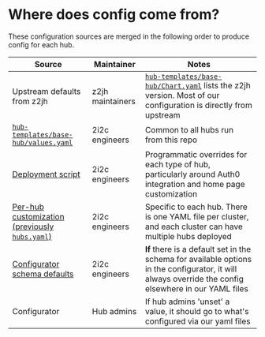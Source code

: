 # Where does config come from?

These configuration sources are merged in the following order to produce config
for each hub.

| Source | Maintainer | Notes |
| - | - | - |
| Upstream defaults from z2jh | z2jh maintainers | [`hub-templates/base-hub/Chart.yaml`](https://github.com/2i2c-org/pilot-hubs/blob/master/hub-templates/base-hub/Chart.yaml) lists the z2jh version. Most of our configuration is directly from upstream | 
| [`hub-templates/base-hub/values.yaml`](https://github.com/2i2c-org/pilot-hubs/blob/master/hub-templates/base-hub/values.yaml) | 2i2c engineers | Common to all hubs run from this repo |
| [Deployment script](https://github.com/2i2c-org/pilot-hubs/blob/master/deploy) | 2i2c engineers | Programmatic overrides for each type of hub, particularly around Auth0 integration and home page customization |
| [Per-hub customization (previously `hubs.yaml`)](https://github.com/2i2c-org/pilot-hubs/blob/master/clusters) | 2i2c engineers | Specific to each hub. There is one YAML file per cluster, and each cluster can have multiple hubs deployed |
| [Configurator schema defaults](https://github.com/2i2c-org/pilot-hubs/blob/6248cf84f2e888cb89bbb75e591e9507dabf6f3c/hub-templates/base-hub/values.yaml#L125) | 2i2c engineers | **If** there is a default set in the schema for available options in the configurator, it will always override the config elsewhere in our YAML files | 
| Configurator | Hub admins | If hub admins 'unset' a value, it should go to what's configured via our yaml files|
